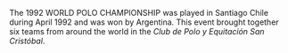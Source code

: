 The 1992 WORLD POLO CHAMPIONSHIP was played in Santiago Chile during April 1992 and was won by Argentina. This event brought together six teams from around the world in the _Club de Polo y Equitación San Cristóbal_.
